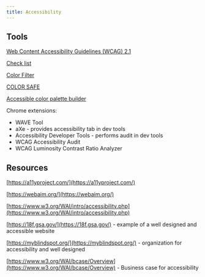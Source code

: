 ```yaml
---
title: Accessibility
---
```


## Tools

[Web Content Accessibility Guidelines (WCAG) 2.1](https://www.w3.org/TR/WCAG21/)

[Check list](https://a11yproject.com/checklist.html)

[Color Filter](https://www.toptal.com/designers/colorfilter)

[COLOR SAFE](http://colorsafe.co/)

[Accessible color palette builder](https://toolness.github.io/accessible-color-matrix/)

Chrome extensions:

- WAVE Tool
- aXe - provides accessibility tab in dev tools
- Accessibility Developer Tools - performs audit in dev tools
- WCAG Accessibility Audit
- WCAG Luminosity Contrast Ratio Analyzer

## Resources

[https://a11yproject.com/](https://a11yproject.com/)

[https://webaim.org/](https://webaim.org/)

[https://www.w3.org/WAI/intro/accessibility.php](https://www.w3.org/WAI/intro/accessibility.php)

[https://18f.gsa.gov/](https://18f.gsa.gov/) - example of a well designed and
accessible website

[https://myblindspot.org/](https://myblindspot.org/) - organization for
accessibility and well designed

[https://www.w3.org/WAI/bcase/Overview](https://www.w3.org/WAI/bcase/Overview) -
Business case for accessibility
